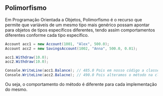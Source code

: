 ## Polimorfismo

  Em Programação Orientada a Objetos, Polimorfismo é o recurso que permite que variáveis de um mesmo tipo mais genérico possam apontar para objetos de tipos específicos diferentes, tendo assim comportamentos diferentes conforme cada tipo específico.

  ```csharp
  Account acc1 = new Account(1001, "Alex", 500.0);
  Account acc2 = new SavingsAccount(1002, "Anna", 500.0, 0.01);

  acc1.Withdraw(10.0);
  acc2.Withdraw(10.0);

  Console.WriteLine(acc1.Balance); // 485.0 Pois em nosso código a classe Account tinha um acrescimo de 5.0 em cada saque.
  Console.WriteLine(acc2.Balacne); // 490.0 Pois alteramos o método na classe SavingsAccount para remover o acrescimo de 5.0 em cada saque.
  ```
  Ou seja, o comportamento do método é diferente para cada implementação do mesmo.
